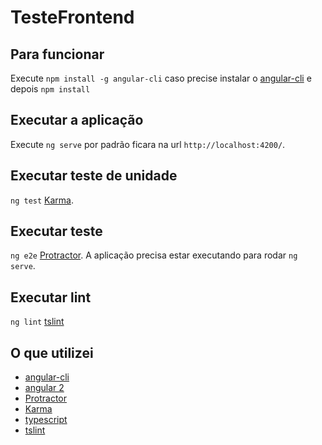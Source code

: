 # TesteFrontend

## Para funcionar

Execute `npm install -g angular-cli` caso precise instalar o [angular-cli](https://github.com/angular/angular-cli) e depois `npm install`

## Executar a aplicação
Execute `ng serve` por padrão ficara na url `http://localhost:4200/`.

## Executar teste de unidade

`ng test` [Karma](https://karma-runner.github.io).

## Executar teste

`ng e2e` [Protractor](http://www.protractortest.org/).
A aplicação precisa estar executando para rodar `ng serve`.

## Executar lint 

`ng lint` [tslint](https://palantir.github.io/tslint/)

## O que utilizei

- [angular-cli](https://github.com/angular/angular-cli)
- [angular 2](https://angular.io/)
- [Protractor](http://www.protractortest.org/)
- [Karma](https://karma-runner.github.io)
- [typescript](https://www.typescriptlang.org/)
- [tslint](https://palantir.github.io/tslint/)
